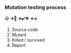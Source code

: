 ### Mutation testing process

<div class="flex-emoji">
    <span class="emoji-120">😃</span>
    <span class="fragment" data-fragment-index="1">🡲</span><span class="emoji-120 fragment" data-fragment-index="1">🤢</span>
    <span class="fragment" data-fragment-index="2">🡲</span><span class="emoji-120 fragment" data-fragment-index="2">✔️❌</span>
    <span class="fragment" data-fragment-index="3">🡲</span><span class="emoji-120 fragment" data-fragment-index="3">📊</span>
</div>

1. Source code
1. <!-- .element class="fragment" data-fragment-index="1" -->Mutant
1. <!-- .element class="fragment" data-fragment-index="2" -->Killed / survived
1. <!-- .element class="fragment" data-fragment-index="3" -->Report
